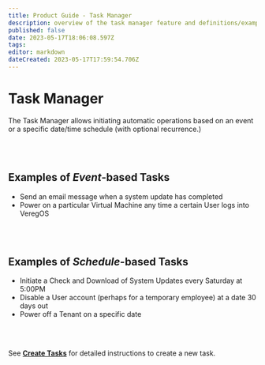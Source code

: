 ```yaml
---
title: Product Guide - Task Manager
description: overview of the task manager feature and definitions/examples of event-based and scheduled tasks
published: false
date: 2023-05-17T18:06:08.597Z
tags: 
editor: markdown
dateCreated: 2023-05-17T17:59:54.706Z
---
```


# Task Manager

The Task Manager allows initiating automatic operations based on an event or a specific date/time schedule (with optional recurrence.)


<br>
<br>

## Examples of *Event*\-based Tasks

-   Send an email message when a system update has completed
-   Power on a particular Virtual Machine any time a certain User logs into VeregOS


<br>
<br>

## Examples of *Schedule*\-based Tasks

-   Initiate a Check and Download of System Updates every Saturday at 5:00PM
-   Disable a User account (perhaps for a temporary employee) at a date 30 days out
-   Power off a Tenant on a specific date

<br>
<br>

See [**Create Tasks**](/public/ProductGuide/createtasks) for detailed instructions to create a new task.